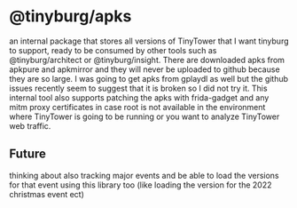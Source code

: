 # @tinyburg/apks

an internal package that stores all versions of TinyTower that I want tinyburg to support, ready to be consumed by other tools such as @tinyburg/architect or @tinyburg/insight. There are downloaded apks from apkpure and apkmirror and they will never be uploaded to github because they are so large. I was going to get apks from gplaydl as well but the github issues recently seem to suggest that it is broken so I did not try it. This internal tool also supports patching the apks with frida-gadget and any mitm proxy certificates in case root is not available in the environment where TinyTower is going to be running or you want to analyze TinyTower web traffic.

## Future

thinking about also tracking major events and be able to load the versions for that event using this library too (like loading the version for the 2022 christmas event ect)
